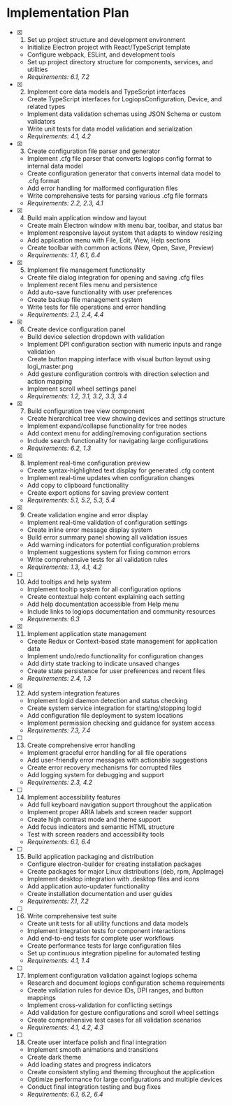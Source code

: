 # Implementation Plan

- [x] 1. Set up project structure and development environment

  - Initialize Electron project with React/TypeScript template
  - Configure webpack, ESLint, and development tools
  - Set up project directory structure for components, services, and utilities
  - _Requirements: 6.1, 7.2_

- [x] 2. Implement core data models and TypeScript interfaces

  - Create TypeScript interfaces for LogiopsConfiguration, Device, and related types
  - Implement data validation schemas using JSON Schema or custom validators
  - Write unit tests for data model validation and serialization
  - _Requirements: 4.1, 4.2_

- [x] 3. Create configuration file parser and generator

  - Implement .cfg file parser that converts logiops config format to internal data model
  - Create configuration generator that converts internal data model to .cfg format
  - Add error handling for malformed configuration files
  - Write comprehensive tests for parsing various .cfg file formats
  - _Requirements: 2.2, 2.3, 4.1_

- [x] 4. Build main application window and layout

  - Create main Electron window with menu bar, toolbar, and status bar
  - Implement responsive layout system that adapts to window resizing
  - Add application menu with File, Edit, View, Help sections
  - Create toolbar with common actions (New, Open, Save, Preview)
  - _Requirements: 1.1, 6.1, 6.4_

- [x] 5. Implement file management functionality

  - Create file dialog integration for opening and saving .cfg files
  - Implement recent files menu and persistence
  - Add auto-save functionality with user preferences
  - Create backup file management system
  - Write tests for file operations and error handling
  - _Requirements: 2.1, 2.4, 4.4_

- [x] 6. Create device configuration panel

  - Build device selection dropdown with validation
  - Implement DPI configuration section with numeric inputs and range validation
  - Create button mapping interface with visual button layout using logi_master.png
  - Add gesture configuration controls with direction selection and action mapping
  - Implement scroll wheel settings panel
  - _Requirements: 1.2, 3.1, 3.2, 3.3, 3.4_

- [x] 7. Build configuration tree view component

  - Create hierarchical tree view showing devices and settings structure
  - Implement expand/collapse functionality for tree nodes
  - Add context menu for adding/removing configuration sections
  - Include search functionality for navigating large configurations
  - _Requirements: 6.2, 1.3_

- [x] 8. Implement real-time configuration preview

  - Create syntax-highlighted text display for generated .cfg content
  - Implement real-time updates when configuration changes
  - Add copy to clipboard functionality
  - Create export options for saving preview content
  - _Requirements: 5.1, 5.2, 5.3, 5.4_

- [x] 9. Create validation engine and error display

  - Implement real-time validation of configuration settings
  - Create inline error message display system
  - Build error summary panel showing all validation issues
  - Add warning indicators for potential configuration problems
  - Implement suggestions system for fixing common errors
  - Write comprehensive tests for all validation rules
  - _Requirements: 1.3, 4.1, 4.2_

- [ ] 10. Add tooltips and help system

  - Implement tooltip system for all configuration options
  - Create contextual help content explaining each setting
  - Add help documentation accessible from Help menu
  - Include links to logiops documentation and community resources
  - _Requirements: 6.3_

- [x] 11. Implement application state management

  - Create Redux or Context-based state management for application data
  - Implement undo/redo functionality for configuration changes
  - Add dirty state tracking to indicate unsaved changes
  - Create state persistence for user preferences and recent files
  - _Requirements: 2.4, 1.3_

- [x] 12. Add system integration features

  - Implement logid daemon detection and status checking
  - Create system service integration for starting/stopping logid
  - Add configuration file deployment to system locations
  - Implement permission checking and guidance for system access
  - _Requirements: 7.3, 7.4_

- [ ] 13. Create comprehensive error handling

  - Implement graceful error handling for all file operations
  - Add user-friendly error messages with actionable suggestions
  - Create error recovery mechanisms for corrupted files
  - Add logging system for debugging and support
  - _Requirements: 2.3, 4.2_

- [ ] 14. Implement accessibility features

  - Add full keyboard navigation support throughout the application
  - Implement proper ARIA labels and screen reader support
  - Create high contrast mode and theme support
  - Add focus indicators and semantic HTML structure
  - Test with screen readers and accessibility tools
  - _Requirements: 6.1, 6.4_

- [ ] 15. Build application packaging and distribution

  - Configure electron-builder for creating installation packages
  - Create packages for major Linux distributions (deb, rpm, AppImage)
  - Implement desktop integration with .desktop files and icons
  - Add application auto-updater functionality
  - Create installation documentation and user guides
  - _Requirements: 7.1, 7.2_

- [ ] 16. Write comprehensive test suite

  - Create unit tests for all utility functions and data models
  - Implement integration tests for component interactions
  - Add end-to-end tests for complete user workflows
  - Create performance tests for large configuration files
  - Set up continuous integration pipeline for automated testing
  - _Requirements: 4.1, 1.4_

- [ ] 17. Implement configuration validation against logiops schema

  - Research and document logiops configuration schema requirements
  - Create validation rules for device IDs, DPI ranges, and button mappings
  - Implement cross-validation for conflicting settings
  - Add validation for gesture configurations and scroll wheel settings
  - Create comprehensive test cases for all validation scenarios
  - _Requirements: 4.1, 4.2, 4.3_

- [ ] 18. Create user interface polish and final integration
  - Implement smooth animations and transitions
  - Create dark theme
  - Add loading states and progress indicators
  - Create consistent styling and theming throughout the application
  - Optimize performance for large configurations and multiple devices
  - Conduct final integration testing and bug fixes
  - _Requirements: 6.1, 6.2, 6.4_

